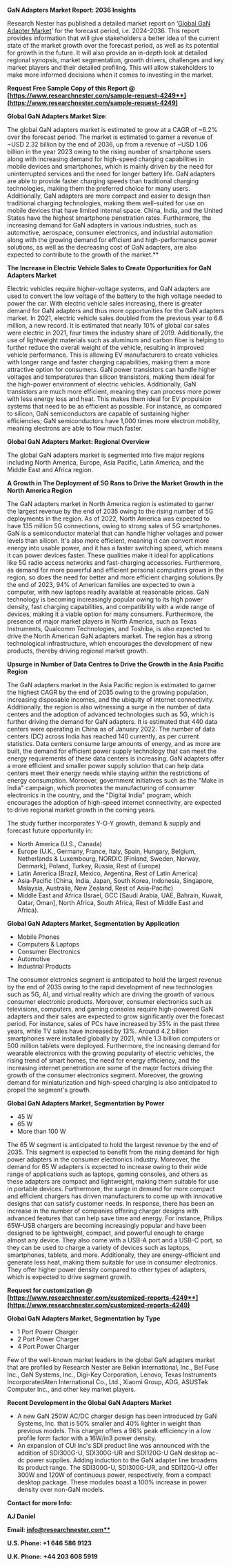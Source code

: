 ﻿**GaN Adapters Market Report: 2036 Insights**

Research Nester has published a detailed market report on ‘[Global GaN Adapter Market](https://www.researchnester.com/reports/gan-adapters-market/4249)’ for the forecast period, i.e. 2024-2036. This report provides information that will give stakeholders a better idea of the current state of the market growth over the forecast period, as well as its potential for growth in the future. It will also provide an in-depth look at detailed regional synopsis, market segmentation, growth drivers, challenges and key market players and their detailed profiling. This will allow stakeholders to make more informed decisions when it comes to investing in the market.

**Request Free Sample Copy of this Report @ [https://www.researchnester.com/sample-request-4249**](https://www.researchnester.com/sample-request-4249)**

**Global GaN Adapters Market Size:**

The global GaN adapters market is estimated to grow at a CAGR of ~6.2% over the forecast period. The market is estimated to garner a revenue of ~USD 2.32 billion by the end of 2036, up from a revenue of ~USD 1.06 billion in the year 2023 owing to the rising number of smartphone users along with increasing demand for high-speed charging capabilities in mobile devices and smartphones, which is mainly driven by the need for uninterrupted services and the need for longer battery life. GaN adapters are able to provide faster charging speeds than traditional charging technologies, making them the preferred choice for many users. Additionally, GaN adapters are more compact and easier to design than traditional charging technologies, making them well-suited for use on mobile devices that have limited internal space. China, India, and the United States have the highest smartphone penetration rates. Furthermore, the increasing demand for GaN adapters in various industries, such as automotive, aerospace, consumer electronics, and industrial automation along with the growing demand for efficient and high-performance power solutions, as well as the decreasing cost of GaN adapters, are also expected to contribute to the growth of the market.**  

**The Increase in Electric Vehicle Sales to Create Opportunities for GaN Adapters Market**

Electric vehicles require higher-voltage systems, and GaN adapters are used to convert the low voltage of the battery to the high voltage needed to power the car. With electric vehicle sales increasing, there is greater demand for GaN adapters and thus more opportunities for the GaN adapters market. In 2021, electric vehicle sales doubled from the previous year to 6.6 million, a new record. It is estimated that nearly 10% of global car sales were electric in 2021, four times the industry share of 2019. Additionally, the use of lightweight materials such as aluminum and carbon fiber is helping to further reduce the overall weight of the vehicle, resulting in improved vehicle performance. This is allowing EV manufacturers to create vehicles with longer range and faster charging capabilities, making them a more attractive option for consumers. GaN power transistors can handle higher voltages and temperatures than silicon transistors, making them ideal for the high-power environment of electric vehicles. Additionally, GaN transistors are much more efficient, meaning they can process more power with less energy loss and heat. This makes them ideal for EV propulsion systems that need to be as efficient as possible. For instance, as compared to silicon, GaN semiconductors are capable of sustaining higher efficiencies; GaN semiconductors have 1,000 times more electron mobility, meaning electrons are able to flow much faster.

**Global GaN Adapters Market: Regional Overview**

The global GaN adapters market is segmented into five major regions including North America, Europe, Asia Pacific, Latin America, and the Middle East and Africa region. 

**A Growth in The Deployment of 5G Rans to Drive the Market Growth in the North America Region**

The GaN adapters market in North America region is estimated to garner the largest revenue by the end of 2035 owing to the rising number of 5G deployments in the region. As of 2022, North America was expected to have 135 million 5G connections, owing to strong sales of 5G smartphones. GaN is a semiconductor material that can handle higher voltages and power levels than silicon. It's also more efficient, meaning it can convert more energy into usable power, and it has a faster switching speed, which means it can power devices faster. These qualities make it ideal for applications like 5G radio access networks and fast-charging accessories. Furthermore, as demand for more powerful and efficient personal computers grows in the region, so does the need for better and more efficient charging solutions.By the end of 2023, 94% of American families are expected to own a computer, with new laptops readily available at reasonable prices. GaN technology is becoming increasingly popular owing to its high power density, fast charging capabilities, and compatibility with a wide range of devices, making it a viable option for many consumers. Furthermore, the presence of major market players in North America, such as Texas Instruments, Qualcomm Technologies, and Toshiba, is also expected to drive the North American GaN adapters market. The region has a strong technological infrastructure, which encourages the development of new products, thereby driving regional market growth.

**Upsurge in Number of Data Centres to Drive the Growth in the Asia Pacific Region**

The GaN adapters market in the Asia Pacific region is estimated to garner the highest CAGR by the end of 2035 owing to the growing population, increasing disposable incomes, and the ubiquity of internet connectivity. Additionally, the region is also witnessing a surge in the number of data centers and the adoption of advanced technologies such as 5G, which is further driving the demand for GaN adapters. It is estimated that 440 data centers were operating in China as of January 2022. The number of data centers (DC) across India has reached 140 currently, as per current statistics. Data centers consume large amounts of energy, and as more are built, the demand for efficient power supply technology that can meet the energy requirements of these data centers is increasing. GaN adapters offer a more efficient and smaller power supply solution that can help data centers meet their energy needs while staying within the restrictions of energy consumption. Moreover, government initiatives such as the "Make in India" campaign, which promotes the manufacturing of consumer electronics in the country, and the "Digital India" program, which encourages the adoption of high-speed internet connectivity, are expected to drive regional market growth in the coming years. 

The study further incorporates Y-O-Y growth, demand & supply and forecast future opportunity in:  

- North America (U.S., Canada)  
- Europe (U.K., Germany, France, Italy, Spain, Hungary, Belgium, Netherlands & Luxembourg, NORDIC [Finland, Sweden, Norway, Denmark], Poland, Turkey, Russia, Rest of Europe)  
- Latin America (Brazil, Mexico, Argentina, Rest of Latin America)  
- Asia-Pacific (China, India, Japan, South Korea, Indonesia, Singapore, Malaysia, Australia, New Zealand, Rest of Asia-Pacific)  
- Middle East and Africa (Israel, GCC [Saudi Arabia, UAE, Bahrain, Kuwait, Qatar, Oman], North Africa, South Africa, Rest of Middle East and Africa). 

**Global GaN Adapters Market, Segmentation by Application**

- Mobile Phones
- Computers & Laptops
- Consumer Electronics
- Automotive
- Industrial Products

The consumer elctronics segment is anticipated to hold the largest revenue by the end of 2035 owing to the rapid development of new technologies such as 5G, AI, and virtual reality which are driving the growth of various consumer electronic products. Moreover, consumer electronics such as televisions, computers, and gaming consoles require high-powered GaN adapters and their sales are expected to grow significantly over the forecast period. For instance, sales of PCs have increased by 35% in the past three years, while TV sales have increased by 13%. Around 4.2 billion smartphones were installed globally by 2021, while 1.3 billion computers or 500 million tablets were deployed. Furthermore, the increasing demand for wearable electronics with the growing popularity of electric vehicles, the rising trend of smart homes, the need for energy efficiency, and the increasing internet penetration are some of the major factors driving the growth of the consumer electronics segment. Moreover, the growing demand for miniaturization and high-speed charging is also anticipated to propel the segment's growth.

**Global GaN Adapters Market, Segmentation by Power**

- 45 W
- 65 W
- More than 100 W

The 65 W segment is anticipated to hold the largest revenue by the end of 2035. This segment is expected to benefit from the rising demand for high power adapters in the consumer electronics industry. Moreover, the demand for 65 W adapters is expected to increase owing to their wide range of applications such as laptops, gaming consoles, and others as these adapters are compact and lightweight, making them suitable for use in portable devices. Furthermore, the surge in demand for more compact and efficient chargers has driven manufacturers to come up with innovative designs that can satisfy customer needs. In response, there has been an increase in the number of companies offering charger designs with advanced features that can help save time and energy. For instance, Philips 65W-USB chargers are becoming increasingly popular and have been designed to be lightweight, compact, and powerful enough to charge almost any device. They also come with a USB-A port and a USB-C port, so they can be used to charge a variety of devices such as laptops, smartphones, tablets, and more. Additionally, they are energy-efficient and generate less heat, making them suitable for use in consumer electronics. They offer higher power density compared to other types of adapters, which is expected to drive segment growth.

**Request for customization @ [https://www.researchnester.com/customized-reports-4249**](https://www.researchnester.com/customized-reports-4249)**

**Global GaN Adapters Market, Segmentation by Type**

- 1 Port Power Charger
- 2 Port Power Charger
- 4 Port Power Charger

Few of the well-known market leaders in the global GaN adapters market that are profiled by Research Nester are Belkin International, Inc., Bel Fuse Inc., GaN Systems, Inc., Digi-Key Corporation, Lenovo, Texas Instruments IncorporatedAten International Co., Ltd., Xiaomi Group, ADG, ASUSTek Computer Inc., and other key market players.

**Recent Development in the Global GaN Adapters Market**

- A new GaN 250W AC/DC charger design has been introduced by GaN Systems, Inc. that is 50% smaller and 40% lighter in weight than previous models. This charger offers a 96% peak efficiency in a low profile form factor with a 16W/in3 power density.
- An expansion of CUI Inc's SDI product line was announced with the addition of SDI300G-U, SDI300G-UR and SDI120G-U GaN desktop ac-dc power supplies. Adding induction to the GaN adapter line broadens its product range. The SDI300G-U, SDI300G-UR, and SDI120G-U offer 300W and 120W of continuous power, respectively, from a compact desktop package. These modules boast a 100% increase in power density over non-GaN models.

**Contact for more Info:**

**AJ Daniel**

**Email: [info@researchnester.com**](mailto:info@researchnester.com)**

**U.S. Phone: +1 646 586 9123** 

**U.K. Phone: +44 203 608 5919**
